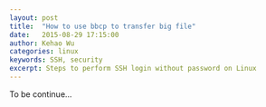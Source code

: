 ```yaml
---
layout: post
title:  "How to use bbcp to transfer big file"
date:   2015-08-29 17:15:00
author: Kehao Wu
categories: linux
keywords: SSH, security
excerpt: Steps to perform SSH login without password on Linux
---
```


To be continue...

